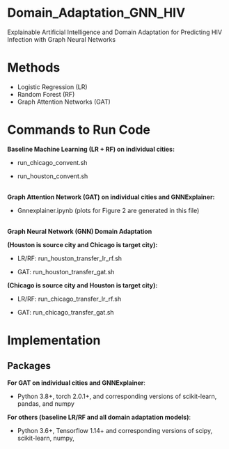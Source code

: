 # Domain_Adaptation_GNN_HIV
Explainable Artificial Intelligence and Domain Adaptation for Predicting HIV Infection with Graph Neural Networks

# Methods
* Logistic Regression (LR)
* Random Forest (RF)
* Graph Attention Networks (GAT)

# Commands to Run Code

**Baseline Machine Learning (LR + RF) on individual cities:**

* run_chicago_convent.sh

* run_houston_convent.sh <br/><br/>

**Graph Attention Network (GAT) on individual cities and GNNExplainer:**

* Gnnexplainer.ipynb (plots for Figure 2 are generated in this file) <br/><br/>

**Graph Neural Network (GNN) Domain Adaptation** 

  **(Houston is source city and Chicago is target city):**

   * LR/RF: run_houston_transfer_lr_rf.sh

   * GAT: run_houston_transfer_gat.sh

  **(Chicago is source city and Houston is target city):**

   * LR/RF: run_chicago_transfer_lr_rf.sh

   * GAT: run_chicago_transfer_gat.sh

# Implementation

## Packages

**For GAT on individual cities and GNNExplainer**:

* Python 3.8+, torch 2.0.1+, and corresponding versions of scikit-learn, pandas, and numpy

**For others (baseline LR/RF and all domain adaptation models)**:

* Python 3.6+, Tensorflow 1.14+ and corresponding versions of scipy, scikit-learn, numpy,


